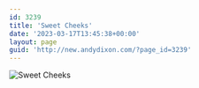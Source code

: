 ```yaml
---
id: 3239
title: 'Sweet Cheeks'
date: '2023-03-17T13:45:38+00:00'
layout: page
guid: 'http://new.andydixon.com/?page_id=3239'
---
```


![Sweet Cheeks](https://i0.wp.com/assets.g8x2.ldn.idrivee2-23.com/posters/Sweet%20Cheeks%2001.jpg?w=1200&ssl=1 "Sweet Cheeks")